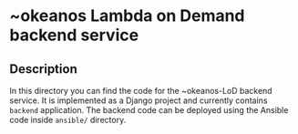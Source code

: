 # ~okeanos Lambda on Demand backend service

## Description
In this directory you can find the code for the ~okeanos-LoD backend service. It
is implemented as a Django project and currently contains `backend` application.
The backend code can be deployed using the Ansible code inside `ansible/` directory.
